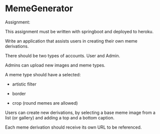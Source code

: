 # MemeGenerator

Assignment:

This assignment must be written with springboot and deployed to heroku.

Write an application that assists users in creating their own meme derivations.

There should be two types of accounts. User and Admin.

Admins can upload new images and meme types. 

A meme type should have a selected:

- artistic filter

- border

- crop (round memes are allowed)

Users can create new derivations, by selecting a base meme image from a list (or gallery) and adding a top and a bottom caption.

Each meme derivation should receive its own URL to be referenced.
